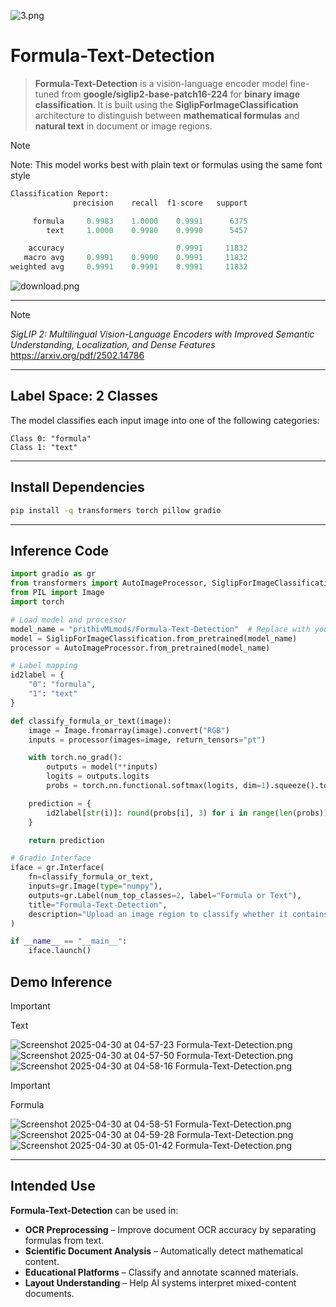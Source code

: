 ![3.png](https://cdn-uploads.huggingface.co/production/uploads/65bb837dbfb878f46c77de4c/lg90wKzVcHjnTXs8_EGCR.png)

# **Formula-Text-Detection**

> **Formula-Text-Detection** is a vision-language encoder model fine-tuned from **google/siglip2-base-patch16-224** for **binary image classification**. It is built using the **SiglipForImageClassification** architecture to distinguish between **mathematical formulas** and **natural text** in document or image regions.

> [!Note]
> Note: This model works best with plain text or formulas using the same font style


```py
Classification Report:
              precision    recall  f1-score   support

     formula     0.9983    1.0000    0.9991      6375
        text     1.0000    0.9980    0.9990      5457

    accuracy                         0.9991     11832
   macro avg     0.9991    0.9990    0.9991     11832
weighted avg     0.9991    0.9991    0.9991     11832
```

![download.png](https://cdn-uploads.huggingface.co/production/uploads/65bb837dbfb878f46c77de4c/OdNUMSb_utc_RBWd3Gjfq.png)

---

> [!note]
*SigLIP 2: Multilingual Vision-Language Encoders with Improved Semantic Understanding, Localization, and Dense Features* https://arxiv.org/pdf/2502.14786

---

## **Label Space: 2 Classes**

The model classifies each input image into one of the following categories:

```
Class 0: "formula"
Class 1: "text"
```

---

## **Install Dependencies**

```bash
pip install -q transformers torch pillow gradio
```

---

## **Inference Code**

```python
import gradio as gr
from transformers import AutoImageProcessor, SiglipForImageClassification
from PIL import Image
import torch

# Load model and processor
model_name = "prithivMLmods/Formula-Text-Detection"  # Replace with your model path if different
model = SiglipForImageClassification.from_pretrained(model_name)
processor = AutoImageProcessor.from_pretrained(model_name)

# Label mapping
id2label = {
    "0": "formula",
    "1": "text"
}

def classify_formula_or_text(image):
    image = Image.fromarray(image).convert("RGB")
    inputs = processor(images=image, return_tensors="pt")

    with torch.no_grad():
        outputs = model(**inputs)
        logits = outputs.logits
        probs = torch.nn.functional.softmax(logits, dim=1).squeeze().tolist()

    prediction = {
        id2label[str(i)]: round(probs[i], 3) for i in range(len(probs))
    }

    return prediction

# Gradio Interface
iface = gr.Interface(
    fn=classify_formula_or_text,
    inputs=gr.Image(type="numpy"),
    outputs=gr.Label(num_top_classes=2, label="Formula or Text"),
    title="Formula-Text-Detection",
    description="Upload an image region to classify whether it contains a mathematical formula or natural text."
)

if __name__ == "__main__":
    iface.launch()
```
## **Demo Inference**

> [!Important]
> Text


![Screenshot 2025-04-30 at 04-57-23 Formula-Text-Detection.png](https://cdn-uploads.huggingface.co/production/uploads/65bb837dbfb878f46c77de4c/KulSEk6AEV-QgMX4rFimq.png)
![Screenshot 2025-04-30 at 04-57-50 Formula-Text-Detection.png](https://cdn-uploads.huggingface.co/production/uploads/65bb837dbfb878f46c77de4c/3y1nWn2moOgga939LlhzB.png)
![Screenshot 2025-04-30 at 04-58-16 Formula-Text-Detection.png](https://cdn-uploads.huggingface.co/production/uploads/65bb837dbfb878f46c77de4c/xvliPSGTHtA_bkEl5utIM.png)

> [!Important]
> Formula

![Screenshot 2025-04-30 at 04-58-51 Formula-Text-Detection.png](https://cdn-uploads.huggingface.co/production/uploads/65bb837dbfb878f46c77de4c/4TbEz_vLKochuTuNiq7cH.png)
![Screenshot 2025-04-30 at 04-59-28 Formula-Text-Detection.png](https://cdn-uploads.huggingface.co/production/uploads/65bb837dbfb878f46c77de4c/fS_EoLZ7pnfWoWB5pVooL.png)
![Screenshot 2025-04-30 at 05-01-42 Formula-Text-Detection.png](https://cdn-uploads.huggingface.co/production/uploads/65bb837dbfb878f46c77de4c/utc88h1KQLLXKB-qllT4v.png)

---

## **Intended Use**

**Formula-Text-Detection** can be used in:

- **OCR Preprocessing** – Improve document OCR accuracy by separating formulas from text.
- **Scientific Document Analysis** – Automatically detect mathematical content.
- **Educational Platforms** – Classify and annotate scanned materials.
- **Layout Understanding** – Help AI systems interpret mixed-content documents.
